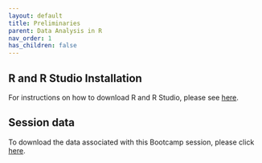 ```yaml
---
layout: default
title: Preliminaries
parent: Data Analysis in R
nav_order: 1
has_children: false
---
```



## R and R Studio Installation

For instructions on how to download R and R Studio, please see [here](https://jayholster.shinyapps.io/RLevel0Assessment/#section-welcome). 

## Session data

To download the data associated with this Bootcamp session, please click [here](https://github.com/aranganath24/data_bootcamp/blob/adds-R/R_MATERIALS/data/R_session_data.zip).
